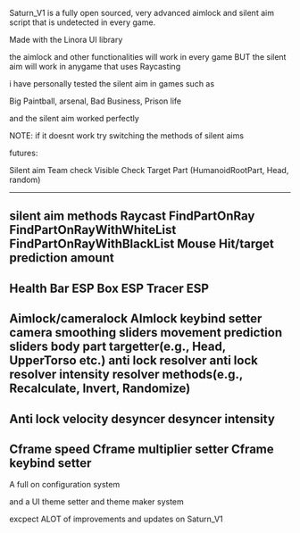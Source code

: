 Saturn_V1  is a fully open sourced, very advanced  aimlock and silent aim script
that is undetected in every game.

Made with the Linora UI library

the aimlock and other functionalities will work in every game BUT the silent aim
will work in anygame that uses Raycasting

i have personally tested the silent aim in games such as

Big Paintball, arsenal,  Bad Business, Prison life

and the silent aim worked perfectly

NOTE:  if it doesnt work try switching the methods of silent aims

futures:

Silent aim
Team check
Visible Check
Target Part (HumanoidRootPart, Head, random)

-------------------------------------------
silent aim methods
Raycast
FindPartOnRay
FindPartOnRayWithWhiteList
FindPartOnRayWithBlackList
Mouse Hit/target
prediction amount
-------------------------------------------
Health Bar ESP
Box ESP
Tracer ESP
-------------------------------------------
Aimlock/cameralock
AImlock keybind setter
camera smoothing sliders
movement prediction sliders
body part targetter(e.g.,  Head, UpperTorso etc.)
anti lock resolver
anti lock resolver intensity
resolver methods(e.g.,  Recalculate, Invert, Randomize)
-------------------------------------------
Anti lock
velocity desyncer
desyncer intensity
-------------------------------------------
Cframe speed
Cframe multiplier setter
Cframe keybind setter
-------------------------------------------

A full on configuration system

and a UI theme setter and theme maker system


excpect ALOT of improvements and updates on Saturn_V1
